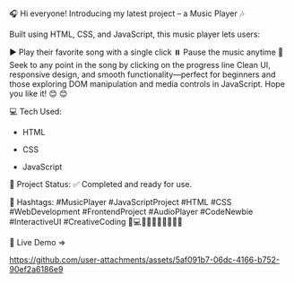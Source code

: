 🎧 Hi everyone!
Introducing my latest project – a Music Player 🎶

Built using HTML, CSS, and JavaScript, this music player lets users:

▶️ Play their favorite song with a single click
⏸️ Pause the music anytime
📍 Seek to any point in the song by clicking on the progress line
Clean UI, responsive design, and smooth functionality—perfect for beginners and those exploring DOM manipulation and media controls in JavaScript.
Hope you like it! 😊
😊

💻 Tech Used:
- HTML

- CSS

- JavaScript


📁 Project Status:
✅ Completed and ready for use.

🔖 Hashtags:
#MusicPlayer #JavaScriptProject #HTML #CSS #WebDevelopment #FrontendProject #AudioPlayer #CodeNewbie #InteractiveUI #CreativeCoding
🎵💻🎨🚀👨‍💻👩‍💻🧠✨

🔗 Live Demo =>




https://github.com/user-attachments/assets/5af091b7-06dc-4166-b752-90ef2a6186e9

